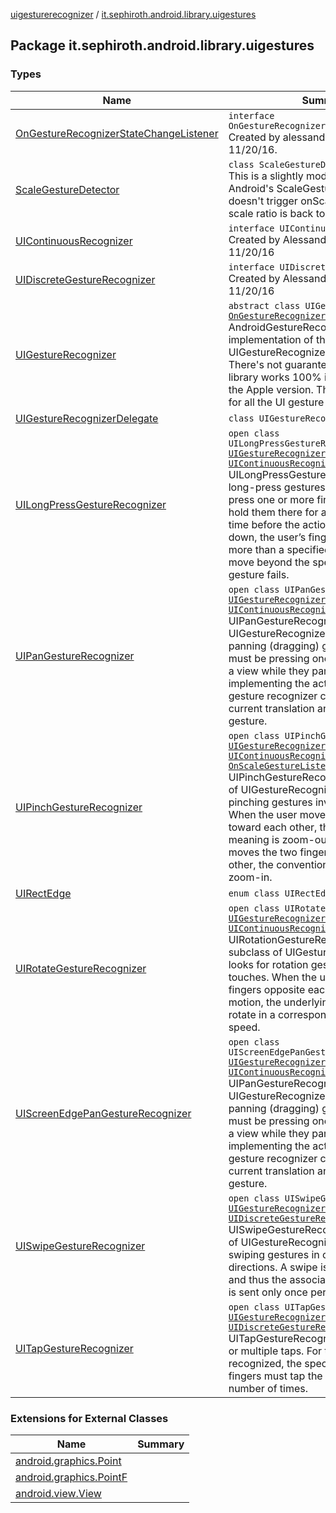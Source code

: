 [uigesturerecognizer](../index.md) / [it.sephiroth.android.library.uigestures](./index.md)

## Package it.sephiroth.android.library.uigestures

### Types

| Name | Summary |
|---|---|
| [OnGestureRecognizerStateChangeListener](-on-gesture-recognizer-state-change-listener/index.md) | `interface OnGestureRecognizerStateChangeListener`<br>Created by alessandro crugnola on 11/20/16. |
| [ScaleGestureDetector](-scale-gesture-detector/index.md) | `class ScaleGestureDetector`<br>This is a slightly modified version of the Android's ScaleGestureDetector which doesn't trigger onScaleEnd when the scale ratio is back to 0. |
| [UIContinuousRecognizer](-u-i-continuous-recognizer.md) | `interface UIContinuousRecognizer`<br>Created by Alessandro Crugnola on 11/20/16 |
| [UIDiscreteGestureRecognizer](-u-i-discrete-gesture-recognizer.md) | `interface UIDiscreteGestureRecognizer`<br>Created by Alessandro Crugnola on 11/20/16 |
| [UIGestureRecognizer](-u-i-gesture-recognizer/index.md) | `abstract class UIGestureRecognizer : `[`OnGestureRecognizerStateChangeListener`](-on-gesture-recognizer-state-change-listener/index.md)<br>AndroidGestureRecognizer is an Android implementation of the Apple's UIGestureRecognizer framework. There's not guarantee, however, that this library works 100% in the same way as the Apple version. This is the base class for all the UI gesture implementations. |
| [UIGestureRecognizerDelegate](-u-i-gesture-recognizer-delegate/index.md) | `class UIGestureRecognizerDelegate` |
| [UILongPressGestureRecognizer](-u-i-long-press-gesture-recognizer/index.md) | `open class UILongPressGestureRecognizer : `[`UIGestureRecognizer`](-u-i-gesture-recognizer/index.md)`, `[`UIContinuousRecognizer`](-u-i-continuous-recognizer.md)<br>UILongPressGestureRecognizer looks for long-press gestures. The user must press one or more fingers on a view and hold them there for a minimum period of time before the action triggers. While down, the user’s fingers may not move more than a specified distance; if they move beyond the specified distance, the gesture fails. |
| [UIPanGestureRecognizer](-u-i-pan-gesture-recognizer/index.md) | `open class UIPanGestureRecognizer : `[`UIGestureRecognizer`](-u-i-gesture-recognizer/index.md)`, `[`UIContinuousRecognizer`](-u-i-continuous-recognizer.md)<br>UIPanGestureRecognizer is a subclass of UIGestureRecognizer that looks for panning (dragging) gestures. The user must be pressing one or more fingers on a view while they pan it. Clients implementing the action method for this gesture recognizer can ask it for the current translation and velocity of the gesture. |
| [UIPinchGestureRecognizer](-u-i-pinch-gesture-recognizer/index.md) | `open class UIPinchGestureRecognizer : `[`UIGestureRecognizer`](-u-i-gesture-recognizer/index.md)`, `[`UIContinuousRecognizer`](-u-i-continuous-recognizer.md)`, `[`OnScaleGestureListener`](-scale-gesture-detector/-on-scale-gesture-listener/index.md)<br>UIPinchGestureRecognizer is a subclass of UIGestureRecognizer that looks for pinching gestures involving two touches. When the user moves the two fingers toward each other, the conventional meaning is zoom-out; when the user moves the two fingers away from each other, the conventional meaning is zoom-in. |
| [UIRectEdge](-u-i-rect-edge/index.md) | `enum class UIRectEdge` |
| [UIRotateGestureRecognizer](-u-i-rotate-gesture-recognizer/index.md) | `open class UIRotateGestureRecognizer : `[`UIGestureRecognizer`](-u-i-gesture-recognizer/index.md)`, `[`UIContinuousRecognizer`](-u-i-continuous-recognizer.md)<br>UIRotationGestureRecognizer is a subclass of UIGestureRecognizer that looks for rotation gestures involving two touches. When the user moves the fingers opposite each other in a circular motion, the underlying view should rotate in a corresponding direction and speed. |
| [UIScreenEdgePanGestureRecognizer](-u-i-screen-edge-pan-gesture-recognizer/index.md) | `open class UIScreenEdgePanGestureRecognizer : `[`UIGestureRecognizer`](-u-i-gesture-recognizer/index.md)`, `[`UIContinuousRecognizer`](-u-i-continuous-recognizer.md)<br>UIPanGestureRecognizer is a subclass of UIGestureRecognizer that looks for panning (dragging) gestures. The user must be pressing one or more fingers on a view while they pan it. Clients implementing the action method for this gesture recognizer can ask it for the current translation and velocity of the gesture. |
| [UISwipeGestureRecognizer](-u-i-swipe-gesture-recognizer/index.md) | `open class UISwipeGestureRecognizer : `[`UIGestureRecognizer`](-u-i-gesture-recognizer/index.md)`, `[`UIDiscreteGestureRecognizer`](-u-i-discrete-gesture-recognizer.md)<br>UISwipeGestureRecognizer is a subclass of UIGestureRecognizer that looks for swiping gestures in one or more directions. A swipe is a discrete gesture, and thus the associated action message is sent only once per gesture. |
| [UITapGestureRecognizer](-u-i-tap-gesture-recognizer/index.md) | `open class UITapGestureRecognizer : `[`UIGestureRecognizer`](-u-i-gesture-recognizer/index.md)`, `[`UIDiscreteGestureRecognizer`](-u-i-discrete-gesture-recognizer.md)<br>UITapGestureRecognizer looks for single or multiple taps. For the gesture to be recognized, the specified number of fingers must tap the view a specified number of times. |

### Extensions for External Classes

| Name | Summary |
|---|---|
| [android.graphics.Point](android.graphics.-point/index.md) |  |
| [android.graphics.PointF](android.graphics.-point-f/index.md) |  |
| [android.view.View](android.view.-view/index.md) |  |
